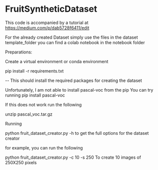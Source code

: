 # FruitSyntheticDataset

This code is accompanied by a tutorial at https://medium.com/p/dab5728f6411/edit

For the already created Dataset simply use the files in the dataset template_folder
you can find a colab notebook in the notebook folder

Preparations:

Create a virtual environment or conda environment

pip install -r requirements.txt

-- This should install the required packages for creating the dataset

Unfortunately, I am not able to install pascal-voc  from the pip
You can try running
pip install pascal-voc

If this does not work run the following

unzip pascal_voc.tar.gz


Running

python fruit_dataset_creator.py -h
to get the full options for the dataset creator

for example, you can run the following

python fruit_dataset_creator.py -c 10 -s 250
To create 10 images of 250X250 pixels
